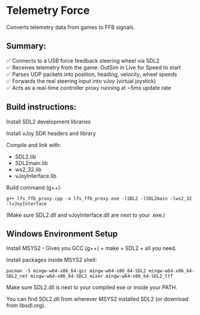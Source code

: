 # Telemetry Force
Converts telemetry data from games to FFB signals.

## Summary:
✅ Connects to a USB force feedback steering wheel via SDL2  
✅ Receives telemetry from the game: OutSim in Live for Speed to start  
✅ Parses UDP packets into position, heading, velocity, wheel speeds  
✅ Forwards the real steering input into vJoy (virtual joystick)  
✅ Acts as a real-time controller proxy running at ~5ms update rate  

## Build instructions:
Install SDL2 development libraries

Install vJoy SDK headers and library

Compile and link with:

* SDL2.lib
* SDL2main.lib
* ws2_32.lib
* vJoyInterface.lib

Build command (g++):

`g++ lfs_ffb_proxy.cpp -o lfs_ffb_proxy.exe -lSDL2 -lSDL2main -lws2_32 -lvJoyInterface`

(Make sure SDL2.dll and vJoyInterface.dll are next to your .exe.)

## Windows Environment Setup

Install MSYS2 - Gives you GCC (g++) + make + SDL2 + all you need.

Install packages inside MSYS2 shell:

`pacman -S mingw-w64-x86_64-gcc mingw-w64-x86_64-SDL2 mingw-w64-x86_64-SDL2_net mingw-w64-x86_64-SDL2_mixer mingw-w64-x86_64-SDL2_ttf`

Make sure SDL2.dll is next to your compiled exe or inside your PATH.

You can find SDL2.dll from wherever MSYS2 installed SDL2 (or download from libsdl.org).
